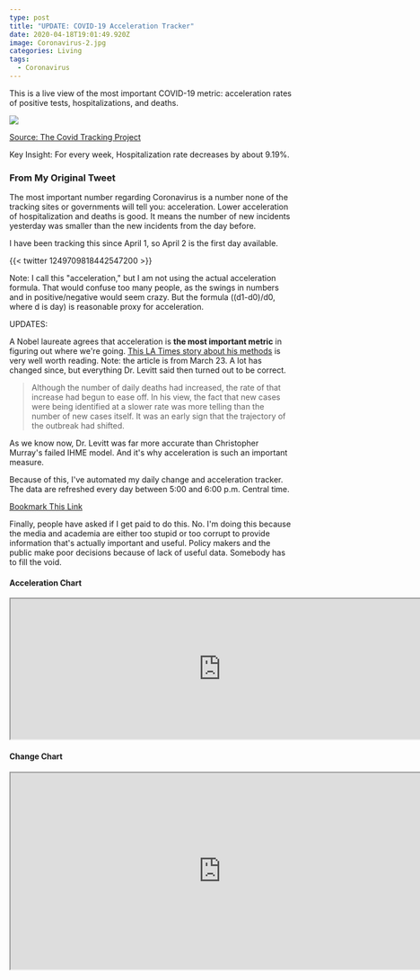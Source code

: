 ```yaml
---
type: post
title: "UPDATE: COVID-19 Acceleration Tracker"
date: 2020-04-18T19:01:49.920Z
image: Coronavirus-2.jpg
categories: Living
tags:
  - Coronavirus
---
```

This is a live view of the most important COVID-19 metric: acceleration rates of positive tests, hospitalizations, and deaths.

![](/images/change-in-acceleration-covid-19_-key-metrics.png)

[Source: The Covid Tracking Project](https://covidtracking.com/data)

Key Insight: For every week, Hospitalization rate decreases by about 9.19%.

### From My Original Tweet

The most important number regarding Coronavirus is a number none of the tracking sites or governments will tell you: acceleration. Lower acceleration of hospitalization and deaths is good. It means the number of new incidents yesterday was smaller than the new incidents from the day before. 

I have been tracking this since April 1, so April 2 is the first day available. 

{{< twitter 1249709818442547200 >}}

Note: I call this "acceleration," but I am not using the actual acceleration formula. That would confuse too many people, as the swings in numbers and in positive/negative would seem crazy. But the formula ((d1-d0)/d0, where d is day) is reasonable proxy for acceleration. 

UPDATES:

A Nobel laureate agrees that acceleration is **the most important metric** in figuring out where we're going. [This LA Times story about his methods](https://www.latimes.com/science/story/2020-03-22/coronavirus-outbreak-nobel-laureate) is very well worth reading. Note: the article is from March 23. A lot has changed since, but everything Dr. Levitt said then turned out to be correct.

> Although the number of daily deaths had increased, the rate of that increase had begun to ease off. In his view, the fact that new cases were being identified at a slower rate was more telling than the number of new cases itself. It was an early sign that the trajectory of the outbreak had shifted.

As we know now, Dr. Levitt was far more accurate than Christopher Murray's failed IHME model. And it's why acceleration is such an important measure. 

Because of this, I've automated my daily change and acceleration tracker. The data are refreshed every day between 5:00 and 6:00 p.m. Central time. 

[Bookmark This Link](https://docs.google.com/spreadsheets/d/e/2PACX-1vTwBVmpcgt5376AWpyjR0tShJJRnTntedPtHFNG8hrumXUD03xFMbWWVObSoCIhW7JWlOBc9rqFM3XU/pubhtml#)

Finally, people have asked if I get paid to do this. No. I'm doing this because the media and academia are either too stupid or too corrupt to provide information that's actually important and useful. Policy makers and the public make poor decisions because of lack of useful data. Somebody has to fill the void. 

#### Acceleration Chart
<iframe width="750" height="250" src="https://docs.google.com/spreadsheets/d/e/2PACX-1vTwBVmpcgt5376AWpyjR0tShJJRnTntedPtHFNG8hrumXUD03xFMbWWVObSoCIhW7JWlOBc9rqFM3XU/pubhtml?gid=1038714496&amp;single=true&amp;widget=true&amp;headers=false"></iframe>

#### Change Chart
<iframe width="750" height="350" src="https://docs.google.com/spreadsheets/d/e/2PACX-1vTwBVmpcgt5376AWpyjR0tShJJRnTntedPtHFNG8hrumXUD03xFMbWWVObSoCIhW7JWlOBc9rqFM3XU/pubchart?oid=1915886212&amp;format=image"></iframe>

